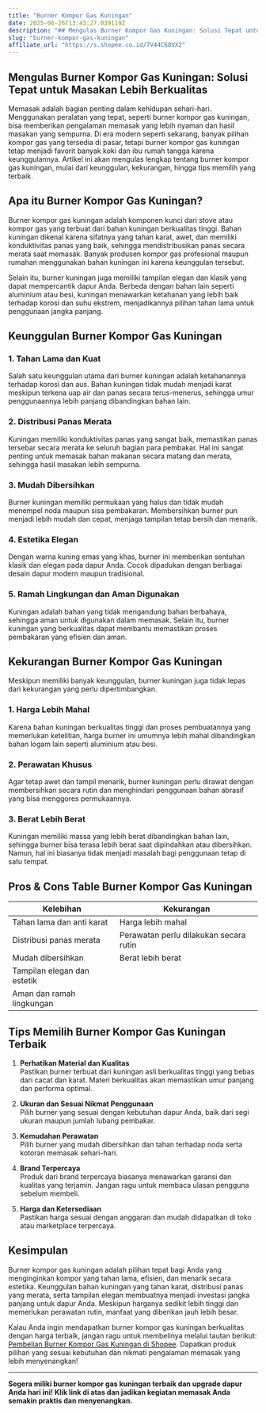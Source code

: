 ```yaml
---
title: "Burner Kompor Gas Kuningan"
date: 2025-06-26T13:43:27.039119Z
description: "## Mengulas Burner Kompor Gas Kuningan: Solusi Tepat untuk Masakan Lebih Berkualitas..."
slug: "burner-kompor-gas-kuningan"
affiliate_url: "https://s.shopee.co.id/7V44C68VX2"
---
```

## Mengulas Burner Kompor Gas Kuningan: Solusi Tepat untuk Masakan Lebih Berkualitas

Memasak adalah bagian penting dalam kehidupan sehari-hari. Menggunakan peralatan yang tepat, seperti burner kompor gas kuningan, bisa memberikan pengalaman memasak yang lebih nyaman dan hasil masakan yang sempurna. Di era modern seperti sekarang, banyak pilihan kompor gas yang tersedia di pasar, tetapi burner kompor gas kuningan tetap menjadi favorit banyak koki dan ibu rumah tangga karena keunggulannya. Artikel ini akan mengulas lengkap tentang burner kompor gas kuningan, mulai dari keunggulan, kekurangan, hingga tips memilih yang terbaik.

## Apa itu Burner Kompor Gas Kuningan?

Burner kompor gas kuningan adalah komponen kunci dari stove atau kompor gas yang terbuat dari bahan kuningan berkualitas tinggi. Bahan kuningan dikenal karena sifatnya yang tahan karat, awet, dan memiliki konduktivitas panas yang baik, sehingga mendistribusikan panas secara merata saat memasak. Banyak produsen kompor gas profesional maupun rumahan menggunakan bahan kuningan ini karena keunggulan tersebut.

Selain itu, burner kuningan juga memiliki tampilan elegan dan klasik yang dapat mempercantik dapur Anda. Berbeda dengan bahan lain seperti aluminium atau besi, kuningan menawarkan ketahanan yang lebih baik terhadap korosi dan suhu ekstrem, menjadikannya pilihan tahan lama untuk penggunaan jangka panjang.

## Keunggulan Burner Kompor Gas Kuningan

### 1. Tahan Lama dan Kuat

Salah satu keunggulan utama dari burner kuningan adalah ketahanannya terhadap korosi dan aus. Bahan kuningan tidak mudah menjadi karat meskipun terkena uap air dan panas secara terus-menerus, sehingga umur penggunaannya lebih panjang dibandingkan bahan lain.

### 2. Distribusi Panas Merata

Kuningan memiliki konduktivitas panas yang sangat baik, memastikan panas tersebar secara merata ke seluruh bagian para pembakar. Hal ini sangat penting untuk memasak bahan makanan secara matang dan merata, sehingga hasil masakan lebih sempurna.

### 3. Mudah Dibersihkan

Burner kuningan memiliki permukaan yang halus dan tidak mudah menempel noda maupun sisa pembakaran. Membersihkan burner pun menjadi lebih mudah dan cepat, menjaga tampilan tetap bersih dan menarik.

### 4. Estetika Elegan

Dengan warna kuning emas yang khas, burner ini memberikan sentuhan klasik dan elegan pada dapur Anda. Cocok dipadukan dengan berbagai desain dapur modern maupun tradisional.

### 5. Ramah Lingkungan dan Aman Digunakan

Kuningan adalah bahan yang tidak mengandung bahan berbahaya, sehingga aman untuk digunakan dalam memasak. Selain itu, burner kuningan yang berkualitas dapat membantu memastikan proses pembakaran yang efisien dan aman.

## Kekurangan Burner Kompor Gas Kuningan

Meskipun memiliki banyak keunggulan, burner kuningan juga tidak lepas dari kekurangan yang perlu dipertimbangkan.

### 1. Harga Lebih Mahal

Karena bahan kuningan berkualitas tinggi dan proses pembuatannya yang memerlukan ketelitian, harga burner ini umumnya lebih mahal dibandingkan bahan logam lain seperti aluminium atau besi.

### 2. Perawatan Khusus

Agar tetap awet dan tampil menarik, burner kuningan perlu dirawat dengan membersihkan secara rutin dan menghindari penggunaan bahan abrasif yang bisa menggores permukaannya.

### 3. Berat Lebih Berat

Kuningan memiliki massa yang lebih berat dibandingkan bahan lain, sehingga burner bisa terasa lebih berat saat dipindahkan atau dibersihkan. Namun, hal ini biasanya tidak menjadi masalah bagi penggunaan tetap di satu tempat.

## Pros & Cons Table Burner Kompor Gas Kuningan

| Kelebihan                                | Kekurangan                               |
|-------------------------------------------|------------------------------------------|
| Tahan lama dan anti karat                | Harga lebih mahal                     |
| Distribusi panas merata                   | Perawatan perlu dilakukan secara rutin |
| Mudah dibersihkan                        | Berat lebih berat                     |
| Tampilan elegan dan estetik             |                                       |
| Aman dan ramah lingkungan               |                                       |

## Tips Memilih Burner Kompor Gas Kuningan Terbaik

1. **Perhatikan Material dan Kualitas**  
Pastikan burner terbuat dari kuningan asli berkualitas tinggi yang bebas dari cacat dan karat. Materi berkualitas akan memastikan umur panjang dan performa optimal.

2. **Ukuran dan Sesuai Nikmat Penggunaan**  
Pilih burner yang sesuai dengan kebutuhan dapur Anda, baik dari segi ukuran maupun jumlah lubang pembakar.

3. **Kemudahan Perawatan**  
Pilih burner yang mudah dibersihkan dan tahan terhadap noda serta kotoran memasak sehari-hari.

4. **Brand Terpercaya**  
Produk dari brand terpercaya biasanya menawarkan garansi dan kualitas yang terjamin. Jangan ragu untuk membaca ulasan pengguna sebelum membeli.

5. **Harga dan Ketersediaan**  
Pastikan harga sesuai dengan anggaran dan mudah didapatkan di toko atau marketplace terpercaya.

## Kesimpulan

Burner kompor gas kuningan adalah pilihan tepat bagi Anda yang menginginkan kompor yang tahan lama, efisien, dan menarik secara estetika. Keunggulan bahan kuningan yang tahan karat, distribusi panas yang merata, serta tampilan elegan membuatnya menjadi investasi jangka panjang untuk dapur Anda. Meskipun harganya sedikit lebih tinggi dan memerlukan perawatan rutin, manfaat yang diberikan jauh lebih besar.

Kalau Anda ingin mendapatkan burner kompor gas kuningan berkualitas dengan harga terbaik, jangan ragu untuk membelinya melalui tautan berikut: [Pembelian Burner Kompor Gas Kuningan di Shopee](https://s.shopee.co.id/7V44C68VX2). Dapatkan produk pilihan yang sesuai kebutuhan dan nikmati pengalaman memasak yang lebih menyenangkan!

---

**Segera miliki burner kompor gas kuningan terbaik dan upgrade dapur Anda hari ini! Klik link di atas dan jadikan kegiatan memasak Anda semakin praktis dan menyenangkan.**